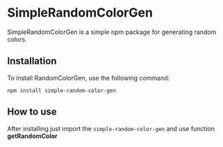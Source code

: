 # SimpleRandomColorGen

SimpleRandomColorGen is a simple npm package for generating random colors.

## Installation

To install RandomColorGen, use the following command:

```npm install simple-random-color-gen```

## How to use

After installing just import the ``simple-random-color-gen``
and use function **getRandomColor**
